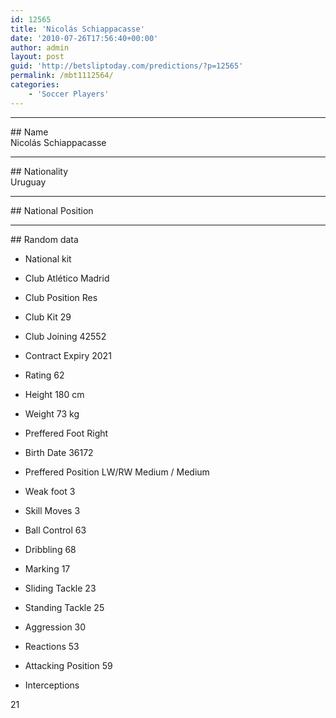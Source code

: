 ```yaml
---
id: 12565
title: 'Nicolás Schiappacasse'
date: '2010-07-26T17:56:40+00:00'
author: admin
layout: post
guid: 'http://betsliptoday.com/predictions/?p=12565'
permalink: /mbt1112564/
categories:
    - 'Soccer Players'
---
```


- - - - - -

\## Name  
 Nicolás Schiappacasse

- - - - - -

\## Nationality  
 Uruguay

- - - - - -

\## National Position

- - - - - -

\## Random data

- National kit
- Club
 Atlético Madrid

- Club Position
 Res

- Club Kit
 29

- Club Joining
 42552

- Contract Expiry
 2021

- Rating
 62

- Height
 180 cm

- Weight
 73 kg

- Preffered Foot
 Right

- Birth Date
 36172

- Preffered Position
 LW/RW Medium / Medium

- Weak foot
 3

- Skill Moves
 3

- Ball Control
 63

- Dribbling
 68

- Marking
 17

- Sliding Tackle
 23

- Standing Tackle
 25

- Aggression
 30

- Reactions
 53

- Attacking Position
 59

- Interceptions

 21
